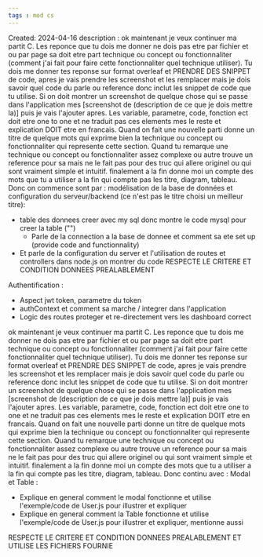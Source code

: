 ```yaml
---
tags : mod cs
---
```

Created: 2024-04-16
description :
ok maintenant je veux continuer ma partit C. Les reponce que tu dois me donner ne dois pas etre par fichier et ou par page sa doit etre part technique ou concept ou fonctionnaliter (comment j'ai fait pour faire cette fonctionnaliter quel technique utiliser). Tu dois me donner tes reponse sur format overleaf et PRENDRE DES SNIPPET de code, apres je vais prendre les screenshot et les remplacer mais je dois savoir quel code du parle ou reference donc inclut les snippet de code que tu utilise. Si on doit montrer un screenshot de quelque chose qui se passe dans l'application mes [screenshot de (description de ce que je dois mettre la)] puis je vais l'ajouter apres. Les variable, parametre, code, fonction ect doit etre one to one et ne traduit pas ces elements mes le reste et explication DOIT etre en francais. Quand on fait une nouvelle parti donne un titre de quelque mots qui exprime bien la technique ou concept ou fonctionnaliter qui represente cette section. Quand tu remarque une technique ou concept ou fonctionnaliter assez complexe ou autre trouve un reference pour sa mais ne le fait pas pour des truc qui allere originel ou qui sont vraiment simple et intuitif. finalement a la fin donne moi un compte des mots que tu a utiliser a la fin qui compte pas les titre, diagram, tableau. Donc on commence sont par :
modélisation de la base de données et configuration du serveur/backend (ce n'est pas le titre choisi un meilleur titre):
- table des donnees creer avec my sql donc montre le code mysql pour creer la table ("")
  - Parle de la connection a la base de donnee et comment sa ete set up (provide code and functionnality)
- Et parle de la configuration du server et l'utilisation de routes et controllers dans node.js on montrer du code
  RESPECTE LE CRITERE ET CONDITION DONNEES PREALABLEMENT




Authentification : 
- Aspect jwt token, parametre du token
- authContext et comment sa marche / integrer dans l'application
- Logic des routes proteger et re-directement vers les dashboard correct


ok maintenant je veux continuer ma partit C. Les reponce que tu dois me donner ne dois pas etre par fichier et ou par page sa doit etre part technique ou concept ou fonctionnaliter (comment j'ai fait pour faire cette fonctionnaliter quel technique utiliser). Tu dois me donner tes reponse sur format overleaf et PRENDRE DES SNIPPET de code, apres je vais prendre les screenshot et les remplacer mais je dois savoir quel code du parle ou reference donc inclut les snippet de code que tu utilise. Si on doit montrer un screenshot de quelque chose qui se passe dans l'application mes [screenshot de (description de ce que je dois mettre la)] puis je vais l'ajouter apres. Les variable, parametre, code, fonction ect doit etre one to one et ne traduit pas ces elements mes le reste et explication DOIT etre en francais. Quand on fait une nouvelle parti donne un titre de quelque mots qui exprime bien la technique ou concept ou fonctionnaliter qui represente cette section. Quand tu remarque une technique ou concept ou fonctionnaliter assez complexe ou autre trouve un reference pour sa mais ne le fait pas pour des truc qui allere originel ou qui sont vraiment simple et intuitif. finalement a la fin donne moi un compte des mots que tu a utiliser a la fin qui compte pas les titre, diagram, tableau. Donc continu avec : 
Modal et Table :
- Explique en general comment le modal fonctionne et utilise l'exemple/code de User.js pour illustrer et expliquer
- Explique en general comment la Table fonctionne et utilise l'exemple/code de User.js pour illustrer et expliquer, mentionne aussi 

RESPECTE LE CRITERE ET CONDITION DONNEES PREALABLEMENT ET UTILISE LES FICHIERS FOURNIE
  
  
